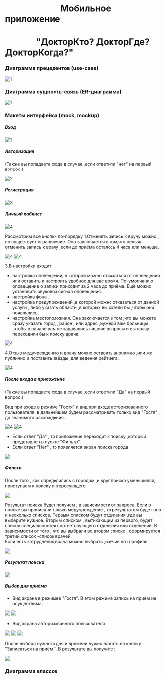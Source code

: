 #  &nbsp; &nbsp; &nbsp; &nbsp; &nbsp; &nbsp; &nbsp; &nbsp; &nbsp; &nbsp;&nbsp;&nbsp;&nbsp;&nbsp;&nbsp;&nbsp;&nbsp; Мобильное приложение
# &nbsp; &nbsp; &nbsp; &nbsp; &nbsp; &nbsp;&nbsp; &nbsp; "ДокторКто? ДокторГде? ДокторКогда?"

###   Диаграмма прецедентов (use-case)

![1](https://pp.userapi.com/c837431/v837431386/2f506/bpYpiJOy-ps.jpg)

###   Диаграмма сущность-связь (ER-диаграмма)

![1](https://pp.userapi.com/c837431/v837431386/2f41f/6DQF5xvDVq0.jpg)

###   Макеты интерфейса (mock, mockup)
 ##### Вход 
 
![1](https://pp.userapi.com/c837431/v837431386/2f170/58D2QOox6LY.jpg )

 ##### Авторизация 
 
 (Также вы попадаете сюда в случае ,если ответили "нет" на первый вопрос.) 
 
![2](https://pp.userapi.com/c837431/v837431386/2f191/tH-NBppF1X0.jpg  )

 ##### Регистрация
 
![3](https://pp.userapi.com/c837431/v837431386/2f199/o6GN5pQXRDc.jpg)

##### Личный кабинет

![4](https://pp.userapi.com/c837431/v837431386/2f214/Z788UClz2xs.jpg) 

Рассмотрим все кнопки по-порядку
1.Отменять запись к вручу можно , но существует ограничение. Оно заключается в том,что нельзя отменить запись к врачу ,если до приёма осталось 4 часа или меньше.

![4](https://pp.userapi.com/c837431/v837431386/2f2ae/o8lebrmw5w0.jpg)
![4](https://pp.userapi.com/c837431/v837431386/2f2b6/QNDrRelyK_c.jpg)

3.В настройки входит: 
- настройка оповещений, в которой можно отказаться от оповещений или оставить и настроить удобное для вас время. По-умолчанию оповещение о записи приходит за 2 часа до приёма. Ещё можно установить звуковой сигнал оповещения.
- настройка фона .
- настройка предупреждений ,в которой можно отказаться от данной услуги , либо указать области ,в которых вы хотели бы ,чтобы они появлялись.
- настройка местоположния. Она заключается в том ,что вы можете сразу указать город , район , или адрес ,нужной вам больницы ,чтобы в начале вам не задавались лишние вопросы и вы сразу переходили бы к поиску врача.

![4](https://pp.userapi.com/c837431/v837431386/2f2be/tdUFQk-51Gk.jpg)

4.Отзыв медучреждению и врачу можно оставить анонимно ,или же публично и поставить звёзды ,для ведения рейтинга. 

![4](https://pp.userapi.com/c837431/v837431386/2f2e0/PPuIZmr90BY.jpg)

##### После входа в приложение

(Также вы попадаете сюда в случае ,если ответили "Да" на первый вопрос.)

Вид при входе в режиме "Гостя" и вид при входе асторизованного пользователя. в дальнейшем будем рассматривать только вид "Гостя" , до значимого расхождения.

![4](https://pp.userapi.com/c837431/v837431386/2f1a1/p9zo9oBruy4.jpg) 
![4](https://pp.userapi.com/c837431/v837431386/2f27e/1lc8YwcNa94.jpg)

- Если ответ "Да" , то приложение переходит к поиску ,который представлен в пункте "Фильтр".
- Если ответ "Нет" , то появляется экран поиска города

![](https://pp.userapi.com/c837431/v837431386/2f1a9/eJT7wVeIBOE.jpg)

##### Фильтр 
После того , как определились с городом ,и круг поиска уменьшился, приступаем к поиску интересующего 

![](https://pp.userapi.com/c837431/v837431386/2f1b1/c0CXhpcblPc.jpg)

Результат поиска будет получем , в зависимости от запроса. 
Если в поиске вы прописали только медучреждение , то результатом будет оно и несколько списков. Первым списком будут отделения ,где вы выберите нужное. Вторым списком , вытикающим из первого, будет список специальностей соответсвующего отделения или отделений. В зависимости от того , что вы выбрали во втором списке , сформируется третий список -список врачей.  
Если есть затруднения,врача можно выбрать ,изучив его профиль. 

![](https://pp.userapi.com/c837431/v837431386/2f2f8/qgU-lj24oY8.jpg)

##### Результат поиска

![](https://pp.userapi.com/c837431/v837431386/2f2e8/xWkO2ShKPCA.jpg)

##### Выбор дня приёма
- Вид экрана в режимее "Гостя".
В этом режиме запись на приём не осуществима.

![](https://pp.userapi.com/c837431/v837431386/2f296/GfWodv6BC18.jpg)
![](https://pp.userapi.com/c837431/v837431386/2f1ec/JbkF3Ic2K1E.jpg)

- Вид экрана авторизованного пользователя

![](https://pp.userapi.com/c837431/v837431386/2f29e/TKWJl6XM7Cs.jpg)
![](https://pp.userapi.com/c837431/v837431386/2f2a6/8P-qFNJ_N7c.jpg)
![](https://pp.userapi.com/c837431/v837431386/2f20c/72b6C1IY3ZI.jpg)

После выбора нужного дня и времени нужно нажать на кнопку "Записаться на приём ".
В результате вы получите :

![](https://pp.userapi.com/c837431/v837431386/2f1e4/ji14JwHnM0o.jpg)

###   Диаграмма классов
